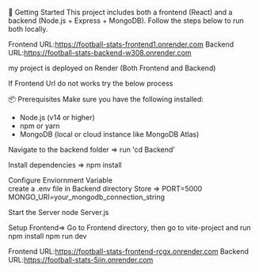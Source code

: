 🚀 Getting Started
This project includes both a frontend (React) and a backend (Node.js + Express + MongoDB). Follow the steps below to run both locally.

Frontend URL:https://football-stats-frontend1.onrender.com
Backend URL:https://football-stats-backend-w308.onrender.com

my project is deployed on Render (Both Frontend and Backend)

If Frontend Url do not works try the below process

📦 Prerequisites
Make sure you have the following installed:
- Node.js (v14 or higher)
- npm or yarn
- MongoDB (local or cloud instance like MongoDB Atlas)

Navigate to the backend folder =>
    run 'cd Backend'

Install dependencies =>
    npm install

Configure Enviornment Variable    
    create a .env file in Backend directory
    Store =>
      PORT=5000
      MONGO_URI=your_mongodb_connection_string

Start the Server
  node Server.js

Setup Frontend=>
    Go to Frontend directory,  then go to vite-project and run 
        npm install
        npm run dev

        






Frontend URL:https://football-stats-frontend-rcgx.onrender.com
Backend URL:https://football-stats-5iin.onrender.com
